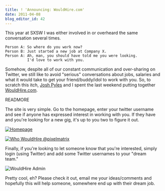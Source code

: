 ```yaml
---
title: ! 'Announcing: WouldHire.com'
date: 2011-04-08
blog_editor_id: 42
---
```


[Josh Pyles]: http://pixelmatrixdesign.com/

This year at SXSW I was either involved in or overheard the same conversation several times. 

    Person A: So where do you work now?
    Person B: Just started a new job at Company X.
    Person A: Ah, man, you should have told me you were looking. 
              I'd love to work with you.

Somehow, despite all of our constant communication and over-sharing on Twitter, we still like to avoid "serious" conversations about jobs, salaries and what it would take to get your friend/buddy/idol to work with you. So, to scratch this itch, [Josh Pyles] and I spent the last weekend putting together <a href="http://wouldhire.com">WouldHire.com</a>.

READMORE

The site is very simple. Go to the homepage, enter your twitter username and see if anyone has expressed interest in working with you. If they have and you're looking for a new gig, it's up to you two to figure it out.

<a href="http://wouldhire.com"><img src="/images/WouldHire-homepage.png" alt="Homepage"></a>

<a href="http://who.wouldhire.com/pixelmatrix"><img src="/images/WouldHire-who.png" alt="Who WouldHire @pixelmatrix"></a>

Finally, if you're looking to let someone know that you're interested, simply login (using Twitter) and add some Twitter usernames to your "dream team."

<img src="/images/WouldHire-admin.png" alt="WouldHire Admin">

Pretty cool, eh? Please check it out, email me your ideas/comments and hopefully this will help someone, somewhere end up with their dream job.